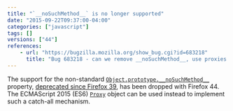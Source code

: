 ```yaml
---
title: "`__noSuchMethod__` is no longer supported"
date: "2015-09-22T09:37:00-04:00"
categories: ["javascript"]
tags: []
versions: ["44"]
references:
    - url: "https://bugzilla.mozilla.org/show_bug.cgi?id=683218"
      title: "Bug 683218 - can we remove __noSuchMethod__, use proxies instead?"
---
```

The support for the non-standard [`Object.prototype.__noSuchMethod__`](https://developer.mozilla.org/docs/Web/JavaScript/Reference/Global_Objects/Object/noSuchMethod) property, [deprecated since Firefox 39](https://www.fxsitecompat.dev/en-CA/docs/2015/nosuchmethod-has-been-deprecated/), has been dropped with Firefox 44. The ECMAScript 2015 (ES6) [`Proxy`](https://developer.mozilla.org/docs/Web/JavaScript/Reference/Global_Objects/Proxy) object can be used instead to implement such a catch-all mechanism.
